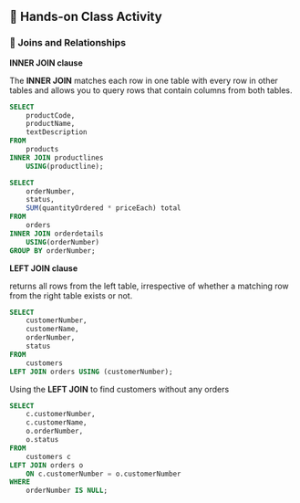 ## 🎯 Hands-on Class Activity
### 🚀 Joins and Relationships

**INNER JOIN clause**

The **INNER JOIN** matches each row in one table with every row in other tables and allows you to query rows that contain columns from both tables.
```sql
SELECT 
    productCode, 
    productName, 
    textDescription
FROM
    products 
INNER JOIN productlines  
    USING(productline);
```
```sql
SELECT 
    orderNumber,
    status,
    SUM(quantityOrdered * priceEach) total
FROM
    orders 
INNER JOIN orderdetails 
    USING(orderNumber)
GROUP BY orderNumber;
```
**LEFT JOIN clause**

returns all rows from the left table, irrespective of whether a matching row from the right table exists or not.
```sql
SELECT
	customerNumber,
	customerName,
	orderNumber,
	status
FROM
	customers
LEFT JOIN orders USING (customerNumber);
```
Using the **LEFT JOIN** to find customers without any orders
```sql
SELECT 
    c.customerNumber, 
    c.customerName, 
    o.orderNumber, 
    o.status
FROM
    customers c
LEFT JOIN orders o 
    ON c.customerNumber = o.customerNumber
WHERE
    orderNumber IS NULL;
```
